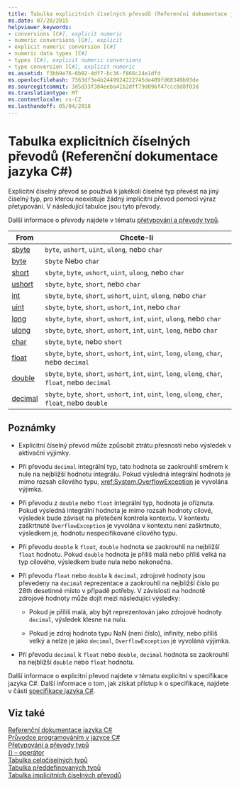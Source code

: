 ```yaml
---
title: Tabulka explicitních číselných převodů (Referenční dokumentace jazyka C#)
ms.date: 07/20/2015
helpviewer_keywords:
- conversions [C#], explicit numeric
- numeric conversions [C#], explicit
- explicit numeric conversion [C#]
- numeric data types [C#]
- types [C#], explicit numeric conversions
- type conversion [C#], explicit numeric
ms.assetid: f3bb9e76-6b92-4df7-bc36-f866c24e1dfd
ms.openlocfilehash: 7363df3e4b2449924222745de409fd68349b93de
ms.sourcegitcommit: 3d5d33f384eeba41b2dff79d096f47ccc8d8f03d
ms.translationtype: MT
ms.contentlocale: cs-CZ
ms.lasthandoff: 05/04/2018
---
```

# <a name="explicit-numeric-conversions-table-c-reference"></a>Tabulka explicitních číselných převodů (Referenční dokumentace jazyka C#)
Explicitní číselný převod se používá k jakékoli číselné typ převést na jiný číselný typ, pro kterou neexistuje žádný implicitní převod pomocí výraz přetypování. V následující tabulce jsou tyto převody.  
  
 Další informace o převody najdete v tématu [přetypování a převody typů](../../../csharp/programming-guide/types/casting-and-type-conversions.md).  
  
|From|Chcete-li|  
|----------|--------|  
|[sbyte](../../../csharp/language-reference/keywords/sbyte.md)|`byte`, `ushort`, `uint`, `ulong`, nebo `char`|  
|[byte](../../../csharp/language-reference/keywords/byte.md)|`Sbyte` Nebo `char`|  
|[short](../../../csharp/language-reference/keywords/short.md)|`sbyte`, `byte`, `ushort`, `uint`, `ulong`, nebo `char`|  
|[ushort](../../../csharp/language-reference/keywords/ushort.md)|`sbyte`, `byte`, `short`, nebo `char`|  
|[int](../../../csharp/language-reference/keywords/int.md)|`sbyte`, `byte`, `short`, `ushort`, `uint`, `ulong`, nebo `char`|  
|[uint](../../../csharp/language-reference/keywords/uint.md)|`sbyte`, `byte`, `short`, `ushort`, `int`, nebo `char`|  
|[long](../../../csharp/language-reference/keywords/long.md)|`sbyte`, `byte`, `short`, `ushort`, `int`, `uint`, `ulong`, nebo `char`|  
|[ulong](../../../csharp/language-reference/keywords/ulong.md)|`sbyte`, `byte`, `short`, `ushort`, `int`, `uint`, `long`, nebo `char`|  
|[char](../../../csharp/language-reference/keywords/char.md)|`sbyte`, `byte`, nebo `short`|  
|[float](../../../csharp/language-reference/keywords/float.md)|`sbyte`, `byte`, `short`, `ushort`, `int`, `uint`, `long`, `ulong`, `char`, nebo `decimal`|  
|[double](../../../csharp/language-reference/keywords/double.md)|`sbyte`, `byte`, `short`, `ushort`, `int`, `uint`, `long`, `ulong`, `char`, `float`, nebo `decimal`|  
|[decimal](../../../csharp/language-reference/keywords/decimal.md)|`sbyte`, `byte`, `short`, `ushort`, `int`, `uint`, `long`, `ulong`, `char`, `float`, nebo `double`|  
  
## <a name="remarks"></a>Poznámky  
  
-   Explicitní číselný převod může způsobit ztrátu přesnosti nebo výsledek v aktivační výjimky.  
  
-   Při převodu `decimal` integrální typ, tato hodnota se zaokrouhlí směrem k nule na nejbližší hodnotu integrálu. Pokud výsledná integrální hodnota je mimo rozsah cílového typu, <xref:System.OverflowException> je vyvolána výjimka.  
  
-   Při převodu z `double` nebo `float` integrální typ, hodnota je oříznuta. Pokud výsledná integrální hodnota je mimo rozsah hodnoty cílové, výsledek bude záviset na přetečení kontrola kontextu. V kontextu zaškrtnuté `OverflowException` je vyvolána v kontextu není zaškrtnuto, výsledkem je, hodnotu nespecifikované cílového typu.  
  
-   Při převodu `double` k `float`, `double` hodnota se zaokrouhlí na nejbližší `float` hodnotu. Pokud `double` hodnota je příliš malá nebo příliš velká na typ cílového, výsledkem bude nula nebo nekonečna.  
  
-   Při převodu `float` nebo `double` k `decimal`, zdrojové hodnoty jsou převedeny na `decimal` reprezentace a zaokrouhlí na nejbližší číslo po 28th desetinné místo v případě potřeby. V závislosti na hodnotě zdrojové hodnoty může dojít mezi následující výsledky:  
  
    -   Pokud je příliš malá, aby být reprezentován jako zdrojové hodnoty `decimal`, výsledek klesne na nulu.  
  
    -   Pokud je zdroj hodnota typu NaN (není číslo), infinity, nebo příliš velký a nelze je jako `decimal`, `OverflowException` je vyvolána výjimka.  
  
-   Při převodu `decimal` k `float` nebo `double`, `decimal` hodnota se zaokrouhlí na nejbližší `double` nebo `float` hodnotu.  
  
 Další informace o explicitní převod najdete v tématu explicitní v specifikace jazyka C#. Další informace o tom, jak získat přístup k o specifikace, najdete v části [specifikace jazyka C#](../../../csharp/language-reference/language-specification/index.md).  
  
## <a name="see-also"></a>Viz také  
 [Referenční dokumentace jazyka C#](../../../csharp/language-reference/index.md)  
 [Průvodce programováním v jazyce C#](../../../csharp/programming-guide/index.md)  
 [Přetypování a převody typů](../../../csharp/programming-guide/types/casting-and-type-conversions.md)  
 [() – operátor](../../../csharp/language-reference/operators/invocation-operator.md)  
 [Tabulka celočíselných typů](../../../csharp/language-reference/keywords/integral-types-table.md)  
 [Tabulka předdefinovaných typů](../../../csharp/language-reference/keywords/built-in-types-table.md)  
 [Tabulka implicitních číselných převodů](../../../csharp/language-reference/keywords/implicit-numeric-conversions-table.md)
